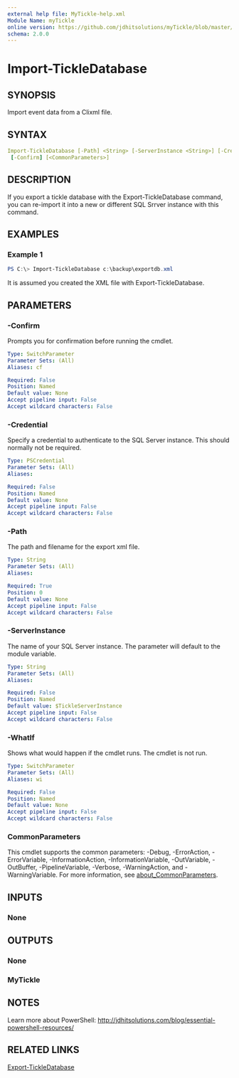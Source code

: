```yaml
---
external help file: MyTickle-help.xml
Module Name: myTickle
online version: https://github.com/jdhitsolutions/myTickle/blob/master/Docs/Import-TickleDatabase.md
schema: 2.0.0
---
```


# Import-TickleDatabase

## SYNOPSIS

Import event data from a Clixml file.

## SYNTAX

```yaml
Import-TickleDatabase [-Path] <String> [-ServerInstance <String>] [-Credential <PSCredential>] [-WhatIf]
 [-Confirm] [<CommonParameters>]
```

## DESCRIPTION

If you export a tickle database with the Export-TickleDatabase command, you can re-import it into a new or different SQL Srrver instance with this command.

## EXAMPLES

### Example 1

```powershell
PS C:\> Import-TickleDatabase c:\backup\exportdb.xml
```

It is assumed you created the XML file with Export-TickleDatabase.

## PARAMETERS

### -Confirm

Prompts you for confirmation before running the cmdlet.

```yaml
Type: SwitchParameter
Parameter Sets: (All)
Aliases: cf

Required: False
Position: Named
Default value: None
Accept pipeline input: False
Accept wildcard characters: False
```

### -Credential

Specify a credential to authenticate to the SQL Server instance. This should normally not be required.

```yaml
Type: PSCredential
Parameter Sets: (All)
Aliases:

Required: False
Position: Named
Default value: None
Accept pipeline input: False
Accept wildcard characters: False
```

### -Path

The path and filename for the export xml file.

```yaml
Type: String
Parameter Sets: (All)
Aliases:

Required: True
Position: 0
Default value: None
Accept pipeline input: False
Accept wildcard characters: False
```

### -ServerInstance

The name of your SQL Server instance. The parameter will default to the module variable.

```yaml
Type: String
Parameter Sets: (All)
Aliases:

Required: False
Position: Named
Default value: $TickleServerInstance
Accept pipeline input: False
Accept wildcard characters: False
```

### -WhatIf

Shows what would happen if the cmdlet runs. The cmdlet is not run.

```yaml
Type: SwitchParameter
Parameter Sets: (All)
Aliases: wi

Required: False
Position: Named
Default value: None
Accept pipeline input: False
Accept wildcard characters: False
```

### CommonParameters

This cmdlet supports the common parameters: -Debug, -ErrorAction, -ErrorVariable, -InformationAction, -InformationVariable, -OutVariable, -OutBuffer, -PipelineVariable, -Verbose, -WarningAction, and -WarningVariable. For more information, see [about_CommonParameters](http://go.microsoft.com/fwlink/?LinkID=113216).

## INPUTS

### None

## OUTPUTS

### None

### MyTickle

## NOTES

Learn more about PowerShell: http://jdhitsolutions.com/blog/essential-powershell-resources/

## RELATED LINKS

[Export-TickleDatabase](Export-TickleDatabase.md)
